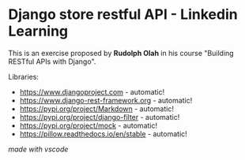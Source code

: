 # Django store restful API - Linkedin Learning

This is an exercise proposed by **Rudolph Olah** in his course "Building RESTful APIs with Django".

Libraries:

* https://www.djangoproject.com - automatic!
* https://www.django-rest-framework.org - automatic!
* https://pypi.org/project/Markdown - automatic!
* https://pypi.org/project/django-filter - automatic!
* https://pypi.org/project/mock - automatic!
* https://pillow.readthedocs.io/en/stable - automatic!

_made with vscode_